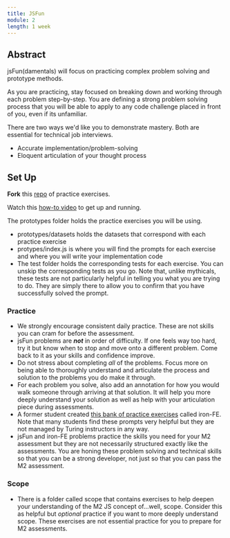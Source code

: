 ```yaml
---
title: JSFun
module: 2
length: 1 week
---
```


## Abstract

jsFun(damentals) will focus on practicing complex problem solving and prototype methods.  

As you are practicing, stay focused on breaking down and working through each problem step-by-step. You are defining a strong problem solving process that you will be able to apply to any code challenge placed in front of you, even if its unfamiliar.

There are two ways we'd like you to demonstrate mastery. Both are essential for technical job interviews.

* Accurate implementation/problem-solving
* Eloquent articulation of your thought process


## Set Up

**Fork** this [repo](https://github.com/turingschool-examples/jsFun) of practice exercises.  

Watch this [how-to video](https://vimeo.com/691112332/2a9ef1221c) to get up and running.

The prototypes folder holds the practice exercises you will be using.
- prototypes/datasets holds the datasets that correspond with each practice exercise
- protypes/index.js is where you will find the prompts for each exercise and where you will write your implementation code
- The test folder holds the corresponding tests for each exercise.  You can unskip the corresponding tests as you go.  Note that, unlike mythicals, these tests are not particularly helpful in telling you what you are trying to do. They are simply there to allow you to confirm that you have successfully solved the prompt.



### Practice

- We strongly encourage consistent daily practice. These are not skills you can cram for before the assessment.
- jsFun problems are ***not*** in order of difficulty.  If one feels way too hard, try it but know when to stop and move onto a different problem.  Come back to it as your skills and confidence improve.
- Do not stress about completing *all* of the problems. Focus more on being able to thoroughly understand and articulate the process and solution to the problems you do make it through.  
- For each problem you solve, also add an annotation for how you would walk someone through arriving at that solution. It will help you more deeply understand your solution as well as help with your articulation piece during assessments.
- A former student created [this bank of practice exercises](https://docs.google.com/spreadsheets/d/1R8imTyYD64FPWJ_mD5QlZI0ybyU1QNkm1ntJqRT7r7k/edit#gid=2076278354) called iron-FE.  Note that many students find these prompts very helpful but they are not managed by Turing instructors in any way.
- jsFun and iron-FE problems practice the skills you need for your M2 assessment but they are not necessarily structured exactly like the assessments.  You are honing these problem solving and technical skills so that you can be a strong developer, not just so that you can pass the M2 assessment.

### Scope
- There is a folder called scope that contains exercises to help deepen your understanding of the M2 JS concept of...well, scope.   Consider this as helpful but *optional* practice if you want to more deeply understand scope.  These exercises are not essential practice for you to prepare for M2 assessments.

